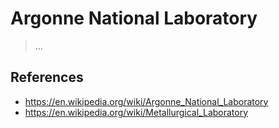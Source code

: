 # Argonne National Laboratory

> …

## References

- https://en.wikipedia.org/wiki/Argonne_National_Laboratory
- https://en.wikipedia.org/wiki/Metallurgical_Laboratory